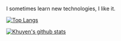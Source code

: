 I sometimes learn new technologies, I like it.

[![Top Langs](https://github-readme-stats.vercel.app/api/top-langs/?username=yaroslavtsepkov&theme=dark)](https://github.com/yaroslavtsepkov/github-readme-stats)

[![Khuyen's github stats](https://github-readme-stats.vercel.app/api?username=yaroslavtsepkov&count_private=true&show_icons=true&theme=dark&hide_rank=false)](https://github.com/yaroslavtsepkov/github-readme-stats)
